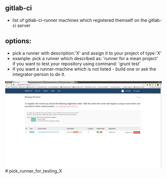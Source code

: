 gitlab-ci
----
- list of gitlab-ci-runner machines which registered themself on the gitlab-ci server


options:
----
- pick a runner with description:'X' and assign it to your project of type:'X'
- example: pick a runner which described as: 'runner for a mean project' if you want to test your repository using command: 'grunt test'
- if you want a runner-machine which is not listed - build one or ask the integrator-person to do it.

![pick a runner dedicated for running selenium tests](../png/pick_a_runner_for_selenium_or_ELSE.png)# pick_runner_for_testing_X

